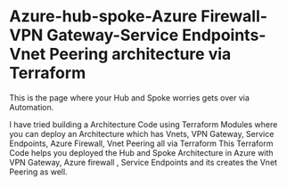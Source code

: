 # Azure-hub-spoke-Azure Firewall-VPN Gateway-Service Endpoints-Vnet Peering architecture via Terraform
This is the page where your Hub and Spoke worries gets over via Automation.

I have tried building a Architecture Code using Terraform Modules where you can deploy an Architecture which has Vnets, VPN Gateway, Service Endpoints, Azure Firewall, Vnet Peering  all via Terraform
This Terraform Code helps you deployed the Hub and Spoke Architecture in Azure with VPN Gateway, Azure firewall , Service Endpoints and its creates the Vnet Peering as well.

